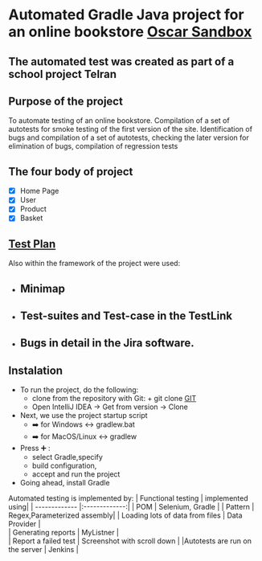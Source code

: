 # Automated Gradle Java project for an online bookstore [Oscar Sandbox](https://latest.oscarcommerce.com/en-gb/catalogue/)
## The automated test was created as part of a school project Telran

## Purpose of the project
To automate testing of an online bookstore.
Compilation of a set of autotests for smoke testing of the first version of the site. Identification of bugs and compilation of a set of autotests, checking the later version for elimination of bugs, compilation of regression tests

## The four body of project
- [x] Home Page
- [x] User
- [x] Product
- [x] Basket

## [Test Plan](https://docs.google.com/spreadsheets/d/1E53fUlBurmhZyhmSGJSuPg5L7KQCmIgu/edit#gid=543030468)
Also within the framework of the project were used:
+ ## Minimap
+ ## Test-suites and Test-case in the TestLink
+ ## Bugs in detail in the Jira software.

## Instalation
+ To run the project, do the following:
  + clone from the repository with Git: + git clone  [GIT](https://github.com/ivladimir7/Oskar.git)
  + Open IntelliJ IDEA → Get from version → Clone
 + Next, we use the project startup script
   + :arrow_right: for Windows  :left_right_arrow: gradlew.bat
   + :arrow_right: for MacOS/Linux  :left_right_arrow: gradlew
+ Press :heavy_plus_sign: : 
  +  select Gradle,specify 
  +  build configuration,
  +  accept and run the project
+ Going ahead, install Gradle


Automated testing is implemented by:
| Functional testing   | implemented using| 
| -------------        |:-------------:| 
|  POM                 | Selenium, Gradle | 
| Pattern               | Regex,Parameterized assembly|
| Loading lots of data from files            | Data Provider     |  
| Generating reports       | MyListner  |  
| Report a failed test     |  Screenshot with scroll down  | 
|Autotests are run on the server | Jenkins |




